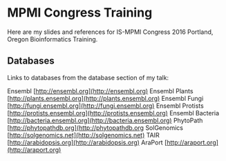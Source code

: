 # MPMI Congress Training 
Here are my slides and references for IS-MPMI Congress 2016 Portland, Oregon Bioinformatics Training.

## Databases
Links to databases from the database section of my talk:

Ensembl [http://ensembl.org](http://ensembl.org)
Ensembl Plants [http://plants.ensembl.org](http://plants.ensembl.org)
Ensembl Fungi [http://fungi.ensembl.org](http://fungi.ensembl.org)
Ensembl Protists [http://protists.ensembl.org](http://protists.ensembl.org)
Ensembl Bacteria [http://bacteria.ensembl.org](http://bacteria.ensembl.org)
PhytoPath [http://phytopathdb.org](http://phytopathdb.org
SolGenomics [http://solgenomics.net](http://solgenomics.net)
TAIR [http://arabidopsis.org](http://arabidopsis.org)
AraPort [http://araport.org](http://araport.org)
